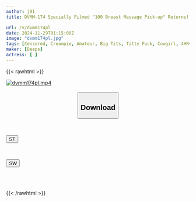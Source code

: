 ```yaml
---
author: j91
title: DVMM-174 Specially Filmed "100 Breast Massage Pick-up" Returns! Vol.03 "Let's Cheer Up Japan With The Power Of Breasts!" Once Again, We Call A Big-breasted Girl → Massage Her Again → → This Time Even Have Sex! We Massage The Bare Breasts Of A Shy, Blushing Amateur Girl And Persuade Her To Have Sex On The Street! The Big-breasted Girl Agreed To The Second Breast Massage...

url: /v/dvmm174pl
date: 2024-11-29T01:15:00Z
image: "dvmm174pl.jpg"
tags: [Censored, Creampie, Amateur, Big Tits, Titty Fuck, Cowgirl, 4HR+	]
maker: [Deeps]
actress: [ ]
---
```



{{< rawhtml >}}

<div class="video" data-videoid="zPRMxpZke8hYR6a">
    <a href="javascript:;">
        <img src="/v/dvmm174pl/dvmm174pl.jpg" width="WIDTH" height="HEIGHT" alt="dvmm174pl.mp4" loading="lazy">
    </a>
</div>

<script type="text/javascript" src="https://j91.asia/asset/on-demand-st.js"></script>

<br>
  <link rel="stylesheet" href="https://j91.asia/asset/bs5.css">
  
  <center>
  <button class="btn btn-primary" type="button" data-bs-toggle="collapse" data-bs-target=".multi-collapse" aria-expanded="false" aria-controls="multiCollapseExample1 multiCollapseExample2"><h2>Download</h2></button></center>
</p>
<div class="row">
  <div class="col">
    <div class="collapse multi-collapse" id="multiCollapseExample1">
      <div class="card card-body">
	      	      <br>
<div class="buttons">  
<p><a href="/v/dvmm174pl/st.html" target="_blank"><button class="btn-hover color-3"><i class="fa fa-download"></i> ST</button></a></p></div>
    </div>
  </div>
</div>
  <div class="col">
    <div class="collapse multi-collapse" id="multiCollapseExample2">
      <div class="card card-body">
	      <br>
<div class="buttons">
<p><a href="/v/dvmm174pl/sw.html" target="_blank"><button class="btn-hover color-2"><i class="fa fa-download"></i> SW</button></a></p></div>
<br><br>
      </div>
    </div>
  </div>
</div>

{{< /rawhtml >}}